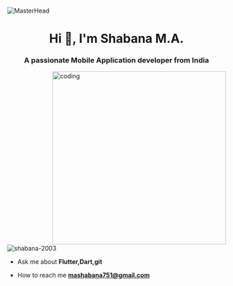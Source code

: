![MasterHead](https://user-images.githubusercontent.com/90236635/232446433-d5540fa2-fe28-4bb8-b929-cdb51fe61336.gif)

<h1 align="center">Hi 👋, I'm Shabana M.A.</h1>
<h3 align="center">A passionate Mobile Application developer from India</h3>
<img align="right" alt="coding" width="400" src="https://camo.githubusercontent.com/374987f773148e46b1851b9e3bc4bf71b182562dd002620ef3e4263cb3997130/68747470733a2f2f6d69726f2e6d656469756d2e636f6d2f6d61782f3837352f312a7164415731546a434e353768316c6275757a766368672e676966" />

<p align="left"> <img src="https://komarev.com/ghpvc/?username=shabana-2003&label=Profile%20views&color=0e75b6&style=flat" alt="shabana-2003" /> </p>

-  Ask me about **Flutter,Dart,git**

-  How to reach me **mashabana751@gmail.com**

